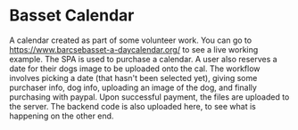 # Basset Calendar 
A calendar created as part of some volunteer work. You can go to https://www.barcsebasset-a-daycalendar.org/ to see a live working example. The SPA is used to purchase a calendar. A user also reserves a date for their dogs image to be uploaded onto the cal. The workflow involves picking a date (that hasn't been selected yet), giving some purchaser info, dog info, uploading an image of the dog, and finally purchasing with paypal. Upon successful payment, the files are uploaded to the server. The backend code is also uploaded here, to see what is happening on the other end. 

